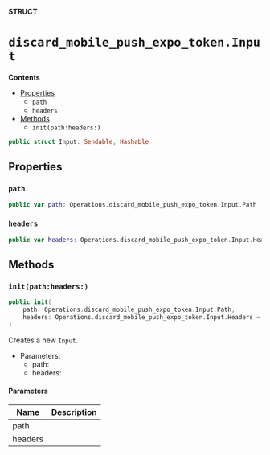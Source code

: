**STRUCT**

# `discard_mobile_push_expo_token.Input`

**Contents**

- [Properties](#properties)
  - `path`
  - `headers`
- [Methods](#methods)
  - `init(path:headers:)`

```swift
public struct Input: Sendable, Hashable
```

## Properties
### `path`

```swift
public var path: Operations.discard_mobile_push_expo_token.Input.Path
```

### `headers`

```swift
public var headers: Operations.discard_mobile_push_expo_token.Input.Headers
```

## Methods
### `init(path:headers:)`

```swift
public init(
    path: Operations.discard_mobile_push_expo_token.Input.Path,
    headers: Operations.discard_mobile_push_expo_token.Input.Headers = .init()
)
```

Creates a new `Input`.

- Parameters:
  - path:
  - headers:

#### Parameters

| Name | Description |
| ---- | ----------- |
| path |  |
| headers |  |